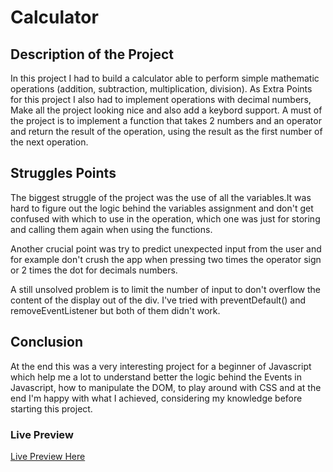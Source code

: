 # Calculator

## Description of the Project

In this project I had to build a calculator able to perform simple mathematic operations (addition, subtraction, multiplication, division). As Extra Points for this project I also had to implement operations with decimal numbers, Make all the project looking nice and also add a keybord support. A must of the project is to implement a function that takes 2 numbers and an operator and return the result of the operation, using the result as the first number of the next operation.

## Struggles Points

The biggest struggle of the project was the use of all the variables.It was hard to figure out the logic behind the variables assignment and don't get confused with which to use in the operation, which one was just for storing and calling them again when using the functions.

Another crucial point was try to predict unexpected input from the user and for example don't crush the app when pressing two times the operator sign or 2 times the dot for decimals numbers.

A still unsolved problem is to limit the number of input to don't overflow the content of the display out of the div. I've tried with preventDefault() and removeEventListener but both of them didn't work.

## Conclusion
At the end this was a very interesting project for a beginner of Javascript which help me a lot to understand better the logic behind the Events in Javascript, how to manipulate the DOM, to play around with CSS and at the end I'm happy with what I achieved, considering my knowledge before starting this project.

### Live Preview
[Live Preview Here](Eligio93.github.io/calculator)